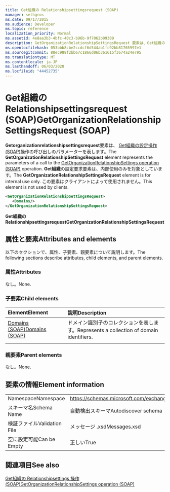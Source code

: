 ```yaml
---
title: Get組織の Relationshipsettingsrequest (SOAP)
manager: sethgros
ms.date: 09/17/2015
ms.audience: Developer
ms.topic: reference
localization_priority: Normal
ms.assetid: 4e8aa3b3-4bfc-40c3-b96b-9f7062b09309
description: GetOrganizationRelationshipSettingsRequest 要素は、Get組織の設定操作 (SOAP) 操作の呼び出しのパラメーターを表します。 Get組織の設定要求要素は、内部使用のみを対象としています。 この要素はクライアントによって使用されません。
ms.openlocfilehash: 053bbb8cbe2ccdcf6d544ab1fc92bb81765997e1
ms.sourcegitcommit: 88ec988f2bb67c1866d06b361615f3674a24e795
ms.translationtype: MT
ms.contentlocale: ja-JP
ms.lasthandoff: 06/03/2020
ms.locfileid: "44452735"
---
```

# <a name="getorganizationrelationshipsettingsrequest-soap"></a><span data-ttu-id="7812e-105">Get組織の Relationshipsettingsrequest (SOAP)</span><span class="sxs-lookup"><span data-stu-id="7812e-105">GetOrganizationRelationshipSettingsRequest (SOAP)</span></span>

<span data-ttu-id="7812e-106">**Getorganizationrelationshipsettingsrequest**要素は、 [Get組織の設定操作 (SOAP)](getorganizationrelationshipsettings-operation-soap.md)操作の呼び出しのパラメーターを表します。</span><span class="sxs-lookup"><span data-stu-id="7812e-106">The **GetOrganizationRelationshipSettingsRequest** element represents the parameters of a call to the [GetOrganizationRelationshipSettings operation (SOAP)](getorganizationrelationshipsettings-operation-soap.md) operation.</span></span> <span data-ttu-id="7812e-107">**Get組織**の設定要求要素は、内部使用のみを対象としています。</span><span class="sxs-lookup"><span data-stu-id="7812e-107">The **GetOrganizationRelationshipSettingsRequest** element is for internal use only.</span></span> <span data-ttu-id="7812e-108">この要素はクライアントによって使用されません。</span><span class="sxs-lookup"><span data-stu-id="7812e-108">This element is not used by clients.</span></span> 
  
```XML
<GetOrganizationRelationshipSettingsRequest>
   <Domains/>
</GetOrganizationRelationshipSettingsRequest>
```

 <span data-ttu-id="7812e-109">**Get組織の Relationshipsettingsrequest**</span><span class="sxs-lookup"><span data-stu-id="7812e-109">**GetOrganizationRelationshipSettingsRequest**</span></span>
## <a name="attributes-and-elements"></a><span data-ttu-id="7812e-110">属性と要素</span><span class="sxs-lookup"><span data-stu-id="7812e-110">Attributes and elements</span></span>

<span data-ttu-id="7812e-111">以下のセクションで、属性、子要素、親要素について説明します。</span><span class="sxs-lookup"><span data-stu-id="7812e-111">The following sections describe attributes, child elements, and parent elements.</span></span>
  
### <a name="attributes"></a><span data-ttu-id="7812e-112">属性</span><span class="sxs-lookup"><span data-stu-id="7812e-112">Attributes</span></span>

<span data-ttu-id="7812e-113">なし。</span><span class="sxs-lookup"><span data-stu-id="7812e-113">None.</span></span>
  
### <a name="child-elements"></a><span data-ttu-id="7812e-114">子要素</span><span class="sxs-lookup"><span data-stu-id="7812e-114">Child elements</span></span>

|<span data-ttu-id="7812e-115">**Element**</span><span class="sxs-lookup"><span data-stu-id="7812e-115">**Element**</span></span>|<span data-ttu-id="7812e-116">**説明**</span><span class="sxs-lookup"><span data-stu-id="7812e-116">**Description**</span></span>|
|:-----|:-----|
|[<span data-ttu-id="7812e-117">Domains (SOAP)</span><span class="sxs-lookup"><span data-stu-id="7812e-117">Domains (SOAP)</span></span>](domains-soap.md) <br/> |<span data-ttu-id="7812e-118">ドメイン識別子のコレクションを表します。</span><span class="sxs-lookup"><span data-stu-id="7812e-118">Represents a collection of domain identifiers.</span></span>  <br/> |
|||
   
### <a name="parent-elements"></a><span data-ttu-id="7812e-119">親要素</span><span class="sxs-lookup"><span data-stu-id="7812e-119">Parent elements</span></span>

<span data-ttu-id="7812e-120">なし。</span><span class="sxs-lookup"><span data-stu-id="7812e-120">None.</span></span>
  
## <a name="element-information"></a><span data-ttu-id="7812e-121">要素の情報</span><span class="sxs-lookup"><span data-stu-id="7812e-121">Element information</span></span>

|||
|:-----|:-----|
|<span data-ttu-id="7812e-122">Namespace</span><span class="sxs-lookup"><span data-stu-id="7812e-122">Namespace</span></span>  <br/> |https://schemas.microsoft.com/exchange/2010/Autodiscover  <br/> |
|<span data-ttu-id="7812e-123">スキーマ名</span><span class="sxs-lookup"><span data-stu-id="7812e-123">Schema Name</span></span>  <br/> |<span data-ttu-id="7812e-124">自動検出スキーマ</span><span class="sxs-lookup"><span data-stu-id="7812e-124">Autodiscover schema</span></span>  <br/> |
|<span data-ttu-id="7812e-125">検証ファイル</span><span class="sxs-lookup"><span data-stu-id="7812e-125">Validation File</span></span>  <br/> |<span data-ttu-id="7812e-126">メッセージ .xsd</span><span class="sxs-lookup"><span data-stu-id="7812e-126">Messages.xsd</span></span>  <br/> |
|<span data-ttu-id="7812e-127">空に設定可能</span><span class="sxs-lookup"><span data-stu-id="7812e-127">Can be Empty</span></span>  <br/> |<span data-ttu-id="7812e-128">正しい</span><span class="sxs-lookup"><span data-stu-id="7812e-128">True</span></span>  <br/> |
   
## <a name="see-also"></a><span data-ttu-id="7812e-129">関連項目</span><span class="sxs-lookup"><span data-stu-id="7812e-129">See also</span></span>



[<span data-ttu-id="7812e-130">Get組織の Relationshipsettings 操作 (SOAP)</span><span class="sxs-lookup"><span data-stu-id="7812e-130">GetOrganizationRelationshipSettings operation (SOAP)</span></span>](getorganizationrelationshipsettings-operation-soap.md)

